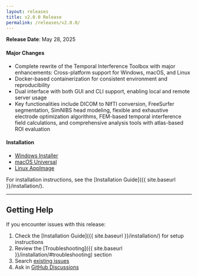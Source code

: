 ```yaml
---
layout: releases
title: v2.0.0 Release
permalink: /releases/v2.0.0/
---
```


**Release Date**: May 28, 2025

#### Major Changes
- Complete rewrite of the Temporal Interference Toolbox with major enhancements: Cross-platform support for Windows, macOS, and Linux
- Docker-based containerization for consistent environment and reproducibility
- Dual interface with both GUI and CLI support, enabling local and remote server usage
- Key functionalities include DICOM to NIfTI conversion, FreeSurfer segmentation, SimNIBS head modeling, flexible and exhaustive electrode optimization algorithms, FEM-based temporal interference field calculations, and comprehensive analysis tools with atlas-based ROI evaluation

#### Installation
- [Windows Installer](https://github.com/idossha/TI-Toolbox/releases/download/v2.0.0/TI-Toolbox-Windows.exe)
- [macOS Universal](https://github.com/idossha/TI-Toolbox/releases/download/v2.0.0/TemporalInterferenceToolbox-macOS-universal.zip)
- [Linux AppImage](https://github.com/idossha/TI-Toolbox/releases/download/v2.0.0/TemporalInterferenceToolbox-Linux-x86_64.AppImage)

For installation instructions, see the [Installation Guide]({{ site.baseurl }}/installation/).

---

## Getting Help

If you encounter issues with this release:

1. Check the [Installation Guide]({{ site.baseurl }}/installation/) for setup instructions
2. Review the [Troubleshooting]({{ site.baseurl }}/installation/#troubleshooting) section
3. Search [existing issues](https://github.com/idossha/TI-Toolbox/issues)
4. Ask in [GitHub Discussions](https://github.com/idossha/TI-Toolbox/discussions) 